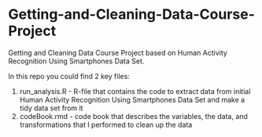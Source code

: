 # Getting-and-Cleaning-Data-Course-Project
Getting and Cleaning Data Course Project based on Human Activity Recognition Using Smartphones Data Set.

In this repo you could find 2 key files:
   1. run_analysis.R - R-file that contains the code to extract data from initial Human Activity Recognition Using Smartphones Data Set and make a tidy data set from it
   2. codeBook.rmd - code book that describes the variables, the data, and transformations that I performed to clean up the data
